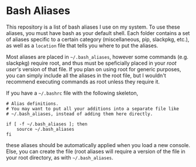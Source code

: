 # Bash Aliases

This repository is a list of bash aliases I use on my system. To use these aliases, you must have bash as your default shell. Each folder contains a set of aliases specific to a certain category (miscellaneous, pip, slackpkg, etc.), as well as a `location` file that tells you where to put the aliases.

Most aliases are placed in `~/.bash_aliases`, however some commands (e.g. slackpkg) require root, and thus must be speficially placed in your *root user's* version of that file. If you plan on using root for generic purposes, you can simply include all the aliases in the root file, but I wouldn't recommend executing commands as root unless they require it.

If you have a `~/.bashrc` file with the following skeleton,
```
# Alias definitions.
# You may want to put all your additions into a separate file like
# ~/.bash_aliases, instead of adding them here directly.

if [ -f ~/.bash_aliases ]; then
    source ~/.bash_aliases
fi
```
these aliases should be automatically applied when you load a new console. Else, you can create the file (root aliases will require a version of the file in your root directory, as with `~/.bash_aliases`.
